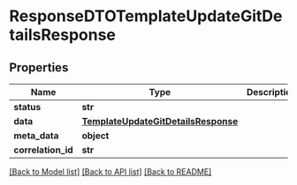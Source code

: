 # ResponseDTOTemplateUpdateGitDetailsResponse

## Properties
Name | Type | Description | Notes
------------ | ------------- | ------------- | -------------
**status** | **str** |  | [optional] 
**data** | [**TemplateUpdateGitDetailsResponse**](TemplateUpdateGitDetailsResponse.md) |  | [optional] 
**meta_data** | **object** |  | [optional] 
**correlation_id** | **str** |  | [optional] 

[[Back to Model list]](../README.md#documentation-for-models) [[Back to API list]](../README.md#documentation-for-api-endpoints) [[Back to README]](../README.md)

